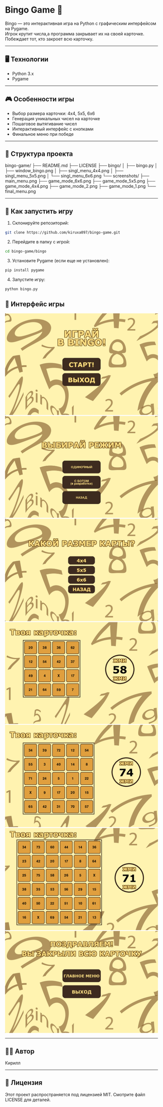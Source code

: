 # Bingo Game 🎲

Bingo — это интерактивная игра на Python с графическим интерфейсом на Pygame.  
Игрок крутит числа,а программа закрывает их на своей карточке. Побеждает тот, кто закроет всю карточку.

---

## 🖥️ Технологии

- Python 3.x  
- Pygame

---

## 🎮 Особенности игры

- Выбор размера карточки: 4x4, 5x5, 6x6  
- Генерация уникальных чисел на карточке  
- Пошаговое вытягивание чисел  
- Интерактивный интерфейс с кнопками
- Финальное меню при победе

---

## 📂 Структура проекта

bingo-game/
├── README.md
├── LICENSE
├── bingo/
│   ├── bingo.py
│   ├── window_bingo.png
│   ├── singl_menu_4x4.png
│   ├── singl_menu_5x5.png
│   └── singl_menu_6x6.png
└── screenshots/
    ├── main_menu.png
    ├── game_mode_6x6.png
    ├── game_mode_5x5.png
    ├── game_mode_4x4.png
    ├── game_mode_2.png
    ├── game_mode_1.png
    └── final_menu.png

---

## 🚀 Как запустить игру

1. Склонируйте репозиторий:

```bash
git clone https://github.com/kiruxa097/bingo-game.git
```

2. Перейдите в папку с игрой:

```bash
cd bingo-game/bingo
```

3. Установите Pygame (если еще не установлен):

```bash
pip install pygame
```

4. Запустите игру:

```bash
python bingo.py
```

## 📸 Интерфейс игры

![Главное меню](screenshots/main_menu.png)
![Выбор режима](screenshots/game_mode_1.png)
![Выбор размера карточки](screenshots/game_mode_2.png)
![Карточка 4x4](screenshots/game_mode_4x4.png)
![Карточка 5x5](screenshots/game_mode_5x5.png)
![Карточка 6x6](screenshots/game_mode_6x6.png)
![Финальное меню](screenshots/final_menu.png)

---

## 👨‍💻 Автор

Кирилл

---

## 📝 Лицензия

Этот проект распространяется под лицензией MIT. Смотрите файл LICENSE для деталей.
